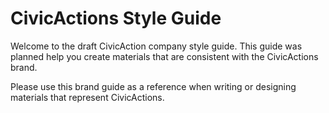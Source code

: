 # CivicActions Style Guide

Welcome to the draft CivicAction company style guide. This guide was planned help you create materials that are consistent with the CivicActions brand. 

Please use this brand guide as a reference when writing or designing materials that represent CivicActions.
